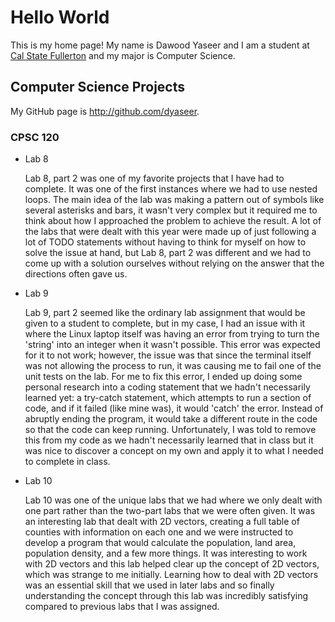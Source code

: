 # Hello World

This is my home page! My name is Dawood Yaseer and I am a student at [Cal State Fullerton](http://www.fullerton.edu/) and my major is Computer Science.

## Computer Science Projects

My GitHub page is http://github.com/dyaseer.

### CPSC 120

* Lab 8

    Lab 8, part 2 was one of my favorite projects that I have had to complete.
    It was one of the first instances where we had to use nested loops. The
    main idea of the lab was making a pattern out of symbols like several
    asterisks and bars, it wasn't very complex but it required me to think
    about how I approached the problem to achieve the result. A lot of the labs
    that were dealt with this year were made up of just following a lot of TODO
    statements without having to think for myself on how to solve the issue at
    hand, but Lab 8, part 2 was different and we had to come up with a solution
    ourselves without relying on the answer that the directions often gave us.

* Lab 9

    Lab 9, part 2 seemed like the ordinary lab assignment that would be given
    to a student to complete, but in my case, I had an issue with it where the
    Linux laptop itself was having an error from trying to turn the 'string'
    into an integer when it wasn't possible. This error was expected for it
    to not work; however, the issue was that since the terminal itself was not
    allowing the process to run, it was causing me to fail one of the unit
    tests on the lab. For me to fix this error, I ended up doing some personal
    research into a coding statement that we hadn't necessarily learned yet: a
    try-catch statement, which attempts to run a section of code, and if it
    failed (like mine was), it would 'catch' the error. Instead of abruptly
    ending the program, it would take a different route in the code so that the
    code can keep running. Unfortunately, I was told to remove this from my
    code as we hadn't necessarily learned that in class but it was nice to
    discover a concept on my own and apply it to what I needed to complete in
    class.

* Lab 10

    Lab 10 was one of the unique labs that we had where we only dealt with one
    part rather than the two-part labs that we were often given. It was an
    interesting lab that dealt with 2D vectors, creating a full table of
    counties with information on each one and we were instructed to develop a
    program that would calculate the population, land area, population density,
    and a few more things. It was interesting to work with 2D vectors and this
    lab helped clear up the concept of 2D vectors, which was strange to me
    initially. Learning how to deal with 2D vectors was an essential skill that
    we used in later labs and so finally understanding the concept through this
    lab was incredibly satisfying compared to previous labs that I was assigned.